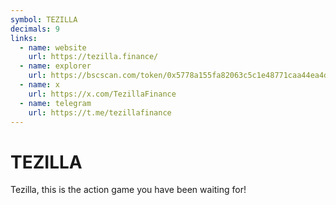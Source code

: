```yaml
---
symbol: TEZILLA
decimals: 9
links:
  - name: website
    url: https://tezilla.finance/
  - name: explorer
    url: https://bscscan.com/token/0x5778a155fa82063c5c1e48771caa44ea4d8a5d7a
  - name: x
    url: https://x.com/TezillaFinance
  - name: telegram
    url: https://t.me/tezillafinance
---
```


# TEZILLA

Tezilla, this is the action game you have been waiting for!
